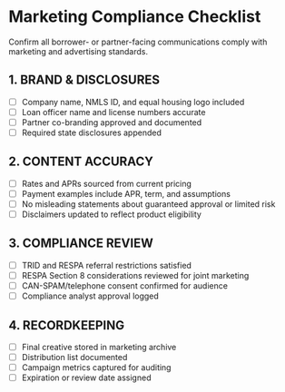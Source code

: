 <!-- Powered by BMAD™ Core -->

# Marketing Compliance Checklist

Confirm all borrower- or partner-facing communications comply with marketing and advertising standards.

## 1. BRAND & DISCLOSURES

- [ ] Company name, NMLS ID, and equal housing logo included
- [ ] Loan officer name and license numbers accurate
- [ ] Partner co-branding approved and documented
- [ ] Required state disclosures appended

## 2. CONTENT ACCURACY

- [ ] Rates and APRs sourced from current pricing
- [ ] Payment examples include APR, term, and assumptions
- [ ] No misleading statements about guaranteed approval or limited risk
- [ ] Disclaimers updated to reflect product eligibility

## 3. COMPLIANCE REVIEW

- [ ] TRID and RESPA referral restrictions satisfied
- [ ] RESPA Section 8 considerations reviewed for joint marketing
- [ ] CAN-SPAM/telephone consent confirmed for audience
- [ ] Compliance analyst approval logged

## 4. RECORDKEEPING

- [ ] Final creative stored in marketing archive
- [ ] Distribution list documented
- [ ] Campaign metrics captured for auditing
- [ ] Expiration or review date assigned
